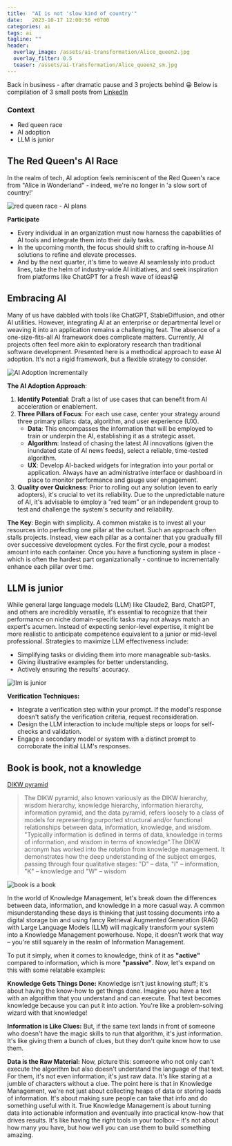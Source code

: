 ```yaml
---
title:  "AI is not 'slow kind of country'"
date:   2023-10-17 12:00:56 +0700
categories: ai
tags: ai
tagline: ""
header:
  overlay_image: /assets/ai-transformation/Alice_queen2.jpg
  overlay_filter: 0.5
  teaser: /assets/ai-transformation/Alice_queen2_sm.jpg
---
```


Back in business - after dramatic pause and 3 projects behind 😀
Below is compilation of 3 small posts from [LinkedIn](https://www.linkedin.com/in/skovalev/recent-activity/all/)


### Context 
- Red queen race
- AI adoption
- LLM is junior


## The Red Queen's AI Race
In the realm of tech, AI adoption feels reminiscent of the Red Queen's race from "Alice in Wonderland" - indeed, we're no longer in 'a slow sort of country!'

![red queen race - AI plans](/assets/ai-transformation/red_queen_race.jpeg)

**Participate**
- Every individual in an organization must now harness the capabilities of AI tools and integrate them into their daily tasks.
- In the upcoming month, the focus should shift to crafting in-house AI solutions to refine and elevate processes.
- And by the next quarter, it's time to weave AI seamlessly into product lines, take the helm of industry-wide AI initiatives, and seek inspiration from platforms like ChatGPT for a fresh wave of ideas!😀



## Embracing AI
Many of us have dabbled with tools like ChatGPT, StableDiffusion, and other AI utilities. However, integrating AI at an enterprise or departmental level or weaving it into an application remains a challenging feat. The absence of a one-size-fits-all AI framework does complicate matters. Currently, AI projects often feel more akin to exploratory research than traditional software development. Presented here is a methodical approach to ease AI adoption. It's not a rigid framework, but a flexible strategy to consider.

![AI Adoption Incrementally](/assets/ai-transformation/ai_adoption.jpeg)

**The AI Adoption Approach**:
1. **Identify Potential**: Draft a list of use cases that can benefit from AI acceleration or enablement.
2. **Three Pillars of Focus**: For each use case, center your strategy around three primary pillars: data, algorithm, and user experience (UX).
   - **Data**: This encompasses the information that will be employed to train or underpin the AI, establishing it as a strategic asset.
   - **Algorithm**: Instead of chasing the latest AI innovations (given the inundated state of AI news feeds), select a reliable, time-tested algorithm.
   - **UX**: Develop AI-backed widgets for integration into your portal or application. Always have an administrative interface or dashboard in place to monitor performance and gauge user engagement.
3. **Quality over Quickness**: Prior to rolling out any solution (even to early adopters), it's crucial to vet its reliability. Due to the unpredictable nature of AI, it's advisable to employ a "red team" or an independent group to test and challenge the system's security and reliability.

**The Key**: Begin with simplicity. A common mistake is to invest all your resources into perfecting one pillar at the outset. Such an approach often stalls projects. Instead, view each pillar as a container that you gradually fill over successive development cycles. For the first cycle, pour a modest amount into each container. Once you have a functioning system in place - which is often the hardest part organizationally - continue to incrementally enhance each pillar over time.

## LLM is junior
While general large language models (LLM) like Claude2, Bard, ChatGPT, and others are incredibly versatile, it's essential to recognize that their performance on niche domain-specific tasks may not always match an expert's acumen. Instead of expecting senior-level expertise, it might be more realistic to anticipate competence equivalent to a junior or mid-level professional. Strategies to maximize LLM effectiveness include:
- Simplifying tasks or dividing them into more manageable sub-tasks.
- Giving illustrative examples for better understanding.
- Actively ensuring the results' accuracy.

![llm is junior](/assets/ai-transformation/llm_is_junior.jpeg)

**Verification Techniques:**
- Integrate a verification step within your prompt. If the model's response doesn't satisfy the verification criteria, request reconsideration.
- Design the LLM interaction to include multiple steps or loops for self-checks and validation.
- Engage a secondary model or system with a distinct prompt to corroborate the initial LLM's responses.


## Book is book, not a knowledge
[DIKW pyramid](https://en.wikipedia.org/wiki/DIKW_pyramid)
> The DIKW pyramid, also known variously as the DIKW hierarchy, wisdom hierarchy, knowledge hierarchy, information hierarchy, information pyramid, and the data pyramid, refers loosely to a class of models for representing purported structural and/or functional relationships between data, information, knowledge, and wisdom. "Typically information is defined in terms of data, knowledge in terms of information, and wisdom in terms of knowledge".The DIKW acronym has worked into the rotation from knowledge management. It demonstrates how the deep understanding of the subject emerges, passing through four qualitative stages: "D" – data, "I" – information, "K" – knowledge and "W" – wisdom

![book is a book](/assets/ai-transformation/book_is_a_book.png)

In the world of Knowledge Management, let's break down the differences between data, information, and knowledge in a more casual way. A common misunderstanding these days is thinking that just tossing documents into a digital storage bin and using fancy Retrieval Augmented Generation (RAG) with Large Language Models (LLM) will magically transform your system into a Knowledge Management powerhouse. Nope, it doesn't work that way – you're still squarely in the realm of Information Management.

To put it simply, when it comes to knowledge, think of it as __"active"__ compared to information, which is more __"passive"__.
Now, let's expand on this with some relatable examples:

**Knowledge Gets Things Done:**
Knowledge isn't just knowing stuff; it's about having the know-how to get things done. Imagine you have a text with an algorithm that you understand and can execute. That text becomes knowledge because you can put it into action. You're like a problem-solving wizard with that knowledge!

**Information is Like Clues:**
But, if the same text lands in front of someone who doesn't have the magic skills to run that algorithm, it's just information. It's like giving them a bunch of clues, but they don't quite know how to use them.

**Data is the Raw Material:**
Now, picture this: someone who not only can't execute the algorithm but also doesn't understand the language of that text. For them, it's not even information; it's just raw data. It's like staring at a jumble of characters without a clue.
The point here is that in Knowledge Management, we're not just about collecting heaps of data or storing loads of information. It's about making sure people can take that info and do something useful with it. True Knowledge Management is about turning data into actionable information and eventually into practical know-how that drives results. It's like having the right tools in your toolbox – it's not about how many you have, but how well you can use them to build something amazing.


